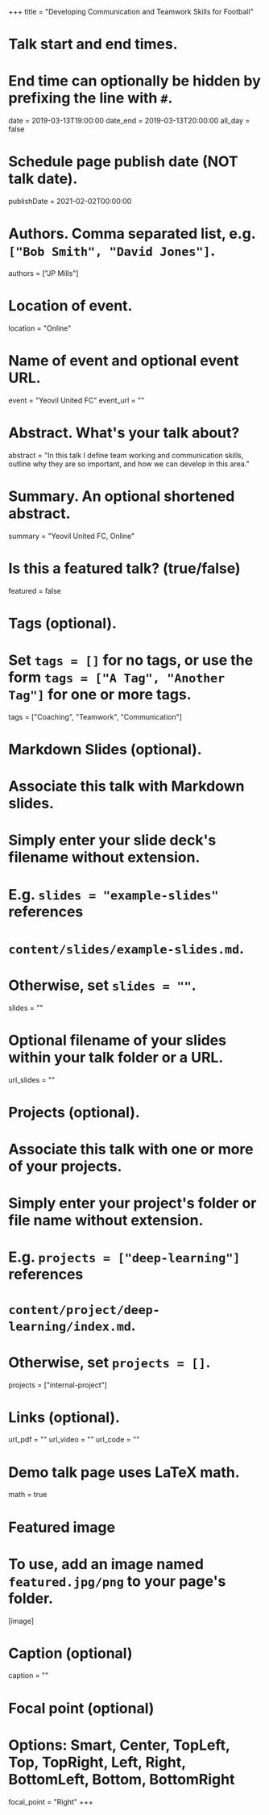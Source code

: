 +++
title = "Developing Communication and Teamwork Skills for Football"

# Talk start and end times.
#   End time can optionally be hidden by prefixing the line with `#`.
date = 2019-03-13T19:00:00
date_end = 2019-03-13T20:00:00
all_day = false

# Schedule page publish date (NOT talk date).
publishDate = 2021-02-02T00:00:00

# Authors. Comma separated list, e.g. `["Bob Smith", "David Jones"]`.
authors = ["JP Mills"]

# Location of event.
location = "Online"

# Name of event and optional event URL.
event = "Yeovil United FC"
event_url = ""

# Abstract. What's your talk about?
abstract = "In this talk I define team working and communication skills, outline why they are so important, and how we can develop in this area."

# Summary. An optional shortened abstract.
summary = "Yeovil United FC, Online"

# Is this a featured talk? (true/false)
featured = false

# Tags (optional).
#   Set `tags = []` for no tags, or use the form `tags = ["A Tag", "Another Tag"]` for one or more tags.
tags = ["Coaching", "Teamwork", "Communication"]

# Markdown Slides (optional).
#   Associate this talk with Markdown slides.
#   Simply enter your slide deck's filename without extension.
#   E.g. `slides = "example-slides"` references 
#   `content/slides/example-slides.md`.
#   Otherwise, set `slides = ""`.
slides = ""

# Optional filename of your slides within your talk folder or a URL.
url_slides = ""

# Projects (optional).
#   Associate this talk with one or more of your projects.
#   Simply enter your project's folder or file name without extension.
#   E.g. `projects = ["deep-learning"]` references 
#   `content/project/deep-learning/index.md`.
#   Otherwise, set `projects = []`.
projects = ["internal-project"]

# Links (optional).
url_pdf = ""
url_video = ""
url_code = ""

# Demo talk page uses LaTeX math.
math = true

# Featured image
# To use, add an image named `featured.jpg/png` to your page's folder. 
[image]
  # Caption (optional)
  caption = ""

  # Focal point (optional)
  # Options: Smart, Center, TopLeft, Top, TopRight, Left, Right, BottomLeft, Bottom, BottomRight
  focal_point = "Right"
+++
